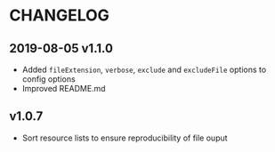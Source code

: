 # CHANGELOG

## 2019-08-05 v1.1.0

- Added `fileExtension`, `verbose`, `exclude` and `excludeFile` options to config options
- Improved README.md

## v1.0.7

- Sort resource lists to ensure reproducibility of file ouput
